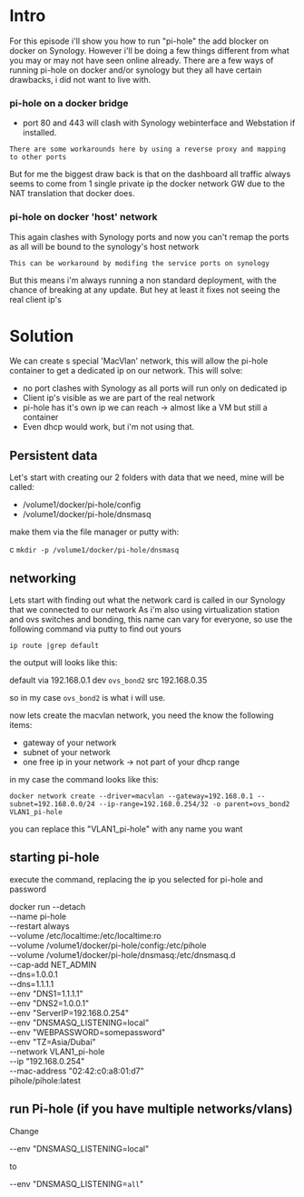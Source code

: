 # Intro
For this episode i'll show you how to run "pi-hole" the add blocker on docker on Synology.
However i'll be doing a few things different from what you may or may not have seen online already.
There are a few ways of running pi-hole on docker and/or synology but they all have certain drawbacks,
i did not want to live with.

### pi-hole on a docker bridge
* port 80 and 443 will clash with Synology webinterface and Webstation if installed.

```There are some workarounds here by using a reverse proxy and mapping to other ports```

But for me the biggest draw back is that on the dashboard all traffic always seems to come from 1 single private ip
the docker network GW due to the NAT translation that docker does.

### pi-hole on docker 'host' network
This again clashes with Synology ports and now you can't remap the ports as all will be bound to the synology's host network

```This can be workaround by modifing the service ports on synology```

But this means i'm always running a non standard deployment, with the chance of breaking at any update.
But hey at least it fixes not seeing the real client ip's

# Solution

We can create s special 'MacVlan' network, this will allow the pi-hole container to get a dedicated ip on our network.
This will solve:

* no port clashes with Synology as all ports will run only on dedicated ip
* Client ip's visible as we are part of the real network
* pi-hole has it's own ip we can reach -> almost like a VM but still a container
* Even dhcp would work, but i'm not using that.

## Persistent data
Let's start with creating our 2 folders with data that we need, mine will be called:

* /volume1/docker/pi-hole/config
* /volume1/docker/pi-hole/dnsmasq

make them via the file manager or putty with:

c
```mkdir -p /volume1/docker/pi-hole/dnsmasq```

## networking
Lets start with finding out what the network card is called in our Synology that we connected to our network 
As i'm also using virtualization station and ovs switches and bonding, this name can vary for everyone, 
so use the following command via putty to find out yours

```ip route |grep default```

the output will looks like this:

default via 192.168.0.1 dev ```ovs_bond2```  src 192.168.0.35

so in my case ```ovs_bond2``` is what i will use.

now lets create the macvlan network, you need the know the following items:
* gateway of your network
* subnet of your network
* one free ip in your network -> not part of your dhcp range

in my case the command looks like this:

```docker network create --driver=macvlan --gateway=192.168.0.1 --subnet=192.168.0.0/24 --ip-range=192.168.0.254/32 -o parent=ovs_bond2 VLAN1_pi-hole```

you can replace this "VLAN1_pi-hole" with any name you want

## starting pi-hole
execute the command, replacing the ip you selected for pi-hole and password

docker run --detach \
           --name pi-hole \
           --restart always \
           --volume /etc/localtime:/etc/localtime:ro \
           --volume /volume1/docker/pi-hole/config:/etc/pihole \
           --volume /volume1/docker/pi-hole/dnsmasq:/etc/dnsmasq.d \
           --cap-add NET_ADMIN \
           --dns=1.0.0.1 \
           --dns=1.1.1.1 \
           --env "DNS1=1.1.1.1" \
           --env "DNS2=1.0.0.1" \
           --env "ServerIP=192.168.0.254" \
           --env "DNSMASQ_LISTENING=local" \
           --env "WEBPASSWORD=somepassword" \
           --env "TZ=Asia/Dubai" \
           --network VLAN1_pi-hole \
           --ip "192.168.0.254" \
           --mac-address "02:42:c0:a8:01:d7" \
           pihole/pihole:latest
           
## run Pi-hole (if you have multiple networks/vlans)
Change 

--env "DNSMASQ_LISTENING=local"
 
 to

--env "DNSMASQ_LISTENING=```all```"
